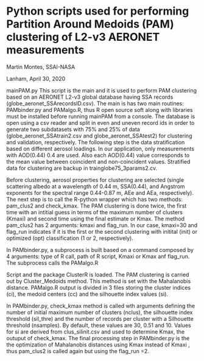 # Python scripts used for performing Partition Around Medoids (PAM) clustering of L2-v3 AERONET measurements 
Martin Montes,
SSAI-NASA

Lanham, April 30,
2020

mainPAM.py
This script is the main and it is used to perform PAM
clustering based on an AERONET L2-v3 global database having SSA records (globe_aeronet_SSArecordsID.csv).
The main is has two main routines: PAMbinder.py
and PAMalgo.R, thus R open source
soft along with libraries must be installed before running mainPAM from a
console. The database is open using a csv reader and split in even and uneven
record ids in order to generate two subdatasets with 75% and 25% of data (globe_aeronet_SSAtrain2.csv
and globe_aeronet_SSAtest2) for clustering and validation, respectively. The
following step is the data stratification based on different aerosol loadings.
In our application, only measurements with AOD(0.44) 0.4 are used. Also each AOD(0.44) value
corresponds to the mean value between coincident and non-coincident values. Stratified
data for clustering are backup in trainglobe75_3params2.cv.

Before clustering, aerosol properties for
clustering are selected (single scattering albedo at a wavelength of 0.44 m, SSA(0.44), and
Angstrom exponents for the spectral range 
0.44-0.87 m, AEe
and  AEa, respectively). The
next step is to call the R-python wrapper which has two methods: pam_clus2 and
check_kmax. The PAM clustering is done twice, the first time with an intitial
guess in terms of the maximum number of clusters (Kmaxi) and second time using
the final estimate or Kmax. The method pam_clus2 has 2 arguments: kmaxi and
flag_run. In our case, kmaxi=30 and flag_run indicates if it is the first or
the second clustering with initital (init) or optimized (opt) classification (1
or 2, respectively). 

In PAMbinder.py, a subprocess is built based on a command composed by
4 arguments: type of R call, path of R script, Kmaxi or Kmax anf flag_run. The
subprocess calls the PAMalgo.R

Script and the package ClusterR is loaded. The PAM clustering
is carried out by Cluster_Medoids method. This method is set with the
Mahalanobis distance. PAMalgo.R output is divided in 3 files storing the
cluster indices (ci), the medoid centers (cc) and the silhouette index values
(si).

In PAMbinder.py, check_kmax method is called wth arguments defining
the number of initial maximum number of clusters (nclus), the silhouette index
threshold (sil_thre) and the number of records per cluster with a Silhouette
threshold (nsamples). By default, these values are 30, 0.51 and 10. Values for
si are derived from clus_silinit.csv and used to determine Kmax, the outuput of
check_kmax. The final processing step in PAMbinder.py
is the the optimization of Mahalanobis distances using Kmax instead of
Kmaxi , thus pam_clus2 is called again but using the flag_run =2.



